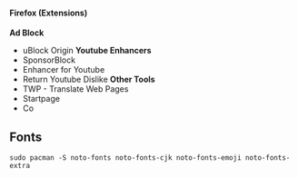#### Firefox (Extensions)
**Ad Block**
- uBlock Origin
**Youtube Enhancers**
- SponsorBlock
- Enhancer for Youtube
- Return Youtube Dislike
**Other Tools**
- TWP - Translate Web Pages
- Startpage
- Co
## Fonts
```
sudo pacman -S noto-fonts noto-fonts-cjk noto-fonts-emoji noto-fonts-extra
```
